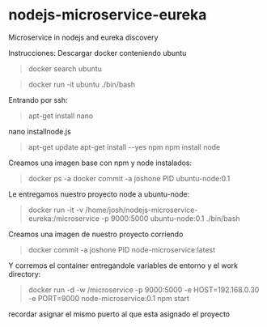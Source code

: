 # nodejs-microservice-eureka
Microservice in nodejs and eureka discovery

Instrucciones:
Descargar docker conteniendo ubuntu
>docker search ubuntu

>docker run -it ubuntu ./bin/bash

Entrando por ssh:
>apt-get install nano

nano installnode.js
>apt-get update
apt-get install --yes npm
npm install node

Creamos una imagen base con npm y node instalados:
> docker ps -a
docker commit -a joshone PID ubuntu-node:0.1

Le entregamos nuestro proyecto node a ubuntu-node:
>docker run -it -v /home/josh/nodejs-microservice-eureka:/microservice -p 9000:5000 ubuntu-node:0.1 ./bin/bash

Creamos una imagen de nuestro proyecto corriendo
>docker commit -a joshone PID node-microservice:latest

Y corremos el container entregandole variables de entorno y el work directory:
>docker run -d -w /microservice -p 9000:5000 -e HOST=192.168.0.30 -e PORT=9000 node-microservice:0.1 npm start


recordar asignar el mismo puerto al que esta asignado el proyecto